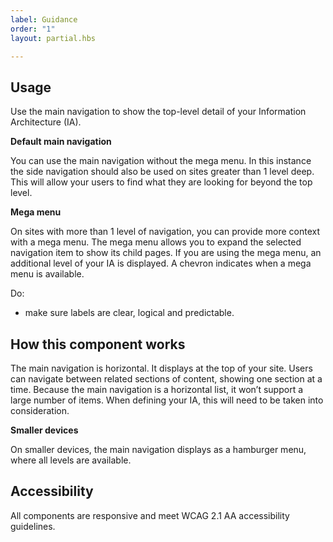 ```yaml
---
label: Guidance
order: "1"
layout: partial.hbs

---
```

## Usage

Use the main navigation to show the top-level detail of your Information Architecture (IA).

**Default main navigation**

You can use the main navigation without the mega menu. In this instance the side navigation should also be used on sites greater than 1 level deep. This will allow your users to find what they are looking for beyond the top level.

**Mega menu**

On sites with more than 1 level of navigation, you can provide more context with a mega menu. The mega menu allows you to expand the selected navigation item to show its child pages. If you are using the mega menu, an additional level of your IA is displayed. A chevron indicates when a mega menu is available.

Do:

* make sure labels are clear, logical and predictable.

## How this component works

The main navigation is horizontal. It displays at the top of your site. Users can navigate between related sections of content, showing one section at a time. Because the main navigation is a horizontal list, it won’t support a large number of items. When defining your IA, this will need to be taken into consideration.

**Smaller devices**

On smaller devices, the main navigation displays as a hamburger menu, where all levels are available.

## Accessibility

All components are responsive and meet WCAG 2.1 AA accessibility guidelines.
